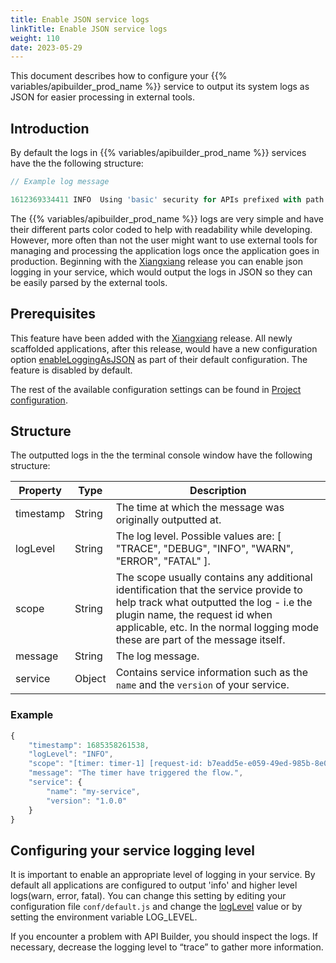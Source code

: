 ```yaml
---
title: Enable JSON service logs
linkTitle: Enable JSON service logs
weight: 110
date: 2023-05-29
---
```


This document describes how to configure your {{% variables/apibuilder_prod_name %}} service to output its system logs as JSON for easier processing in external tools.

## Introduction

By default the logs in {{% variables/apibuilder_prod_name %}} services have the the following structure:

```javascript
// Example log message

1612369334411 INFO  Using 'basic' security for APIs prefixed with path /api
```

The {{% variables/apibuilder_prod_name %}} logs are very simple and have their different parts color coded to help with readability while developing. However, more often than not the user might want to use external tools for managing and processing the application logs once the application goes in production. Beginning with the [Xiangxiang](/docs/release_notes/xiangxiang) release you can enable json logging in your service, which would output the logs in JSON so they can be easily parsed by the external tools.

## Prerequisites

This feature have been added with the [Xiangxiang](/docs/release_notes/xiangxiang) release. All newly scaffolded applications, after this release, would have a new configuration option [enableLoggingAsJSON](/docs/developer_guide/project/configuration/project_configuration/#enableloggingasjson) as part of their default configuration. The feature is disabled by default.

The rest of the available configuration settings can be found in [Project configuration](/docs/developer_guide/project/configuration/project_configuration).

## Structure
The outputted logs in the the terminal console window have the following structure:

| Property | Type | Description |
| --- | --- | --- |
| timestamp | String | The time at which the message was originally outputted at. |
| logLevel | String | The log level. Possible values are: [ "TRACE", "DEBUG", "INFO", "WARN", "ERROR", "FATAL" ].|
| scope | String | The scope usually contains any additional identification that the service provide to help track what outputted the log - i.e the plugin name, the request id when applicable, etc. In the normal logging mode these are part of the message itself.|
| message | String | The log message. |
| service | Object | Contains service information such as the `name` and the `version` of your service. |

### Example
```javascript
{
	"timestamp": 1685358261538,
	"logLevel": "INFO",
	"scope": "[timer: timer-1] [request-id: b7eadd5e-e059-49ed-985b-8e0eaf43537c]",
	"message": "The timer have triggered the flow.",
	"service": {
		"name": "my-service",
		"version": "1.0.0"
	}
}
```

## Configuring your service logging level
It is important to enable an appropriate level of logging in your service. By default all applications are configured to output 'info' and higher level logs(warn, error, fatal). You can change this setting by editing your configuration file `conf/default.js` and change the [logLevel](/docs/developer_guide/project/configuration/project_configuration/#loglevel) value or by setting the environment variable LOG_LEVEL.

If you encounter a problem with API Builder, you should inspect the logs. If necessary, decrease the logging level to “trace” to gather more information.